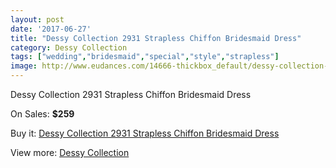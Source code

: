 ```yaml
---
layout: post
date: '2017-06-27'
title: "Dessy Collection 2931 Strapless Chiffon Bridesmaid Dress"
category: Dessy Collection
tags: ["wedding","bridesmaid","special","style","strapless"]
image: http://www.eudances.com/14666-thickbox_default/dessy-collection-2931-strapless-chiffon-bridesmaid-dress.jpg
---
```

Dessy Collection 2931 Strapless Chiffon Bridesmaid Dress

On Sales: **$259**
<a href="https://www.eudances.com/en/dessy-collection/4384-dessy-collection-2931-strapless-chiffon-bridesmaid-dress.html"><amp-img layout="responsive" width="600" height="600" src="//www.eudances.com/14666-thickbox_default/dessy-collection-2931-strapless-chiffon-bridesmaid-dress.jpg" alt="Dessy Collection 2931 Strapless Chiffon Bridesmaid Dress 0" /></a>
<a href="https://www.eudances.com/en/dessy-collection/4384-dessy-collection-2931-strapless-chiffon-bridesmaid-dress.html"><amp-img layout="responsive" width="600" height="600" src="//www.eudances.com/14669-thickbox_default/dessy-collection-2931-strapless-chiffon-bridesmaid-dress.jpg" alt="Dessy Collection 2931 Strapless Chiffon Bridesmaid Dress 1" /></a>
<a href="https://www.eudances.com/en/dessy-collection/4384-dessy-collection-2931-strapless-chiffon-bridesmaid-dress.html"><amp-img layout="responsive" width="600" height="600" src="//www.eudances.com/14668-thickbox_default/dessy-collection-2931-strapless-chiffon-bridesmaid-dress.jpg" alt="Dessy Collection 2931 Strapless Chiffon Bridesmaid Dress 2" /></a>
<a href="https://www.eudances.com/en/dessy-collection/4384-dessy-collection-2931-strapless-chiffon-bridesmaid-dress.html"><amp-img layout="responsive" width="600" height="600" src="//www.eudances.com/14667-thickbox_default/dessy-collection-2931-strapless-chiffon-bridesmaid-dress.jpg" alt="Dessy Collection 2931 Strapless Chiffon Bridesmaid Dress 3" /></a>

Buy it: [Dessy Collection 2931 Strapless Chiffon Bridesmaid Dress](https://www.eudances.com/en/dessy-collection/4384-dessy-collection-2931-strapless-chiffon-bridesmaid-dress.html "Dessy Collection 2931 Strapless Chiffon Bridesmaid Dress")

View more: [Dessy Collection](https://www.eudances.com/en/60-Dessy-Collection "Dessy Collection")